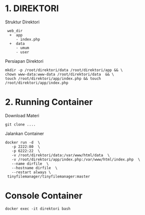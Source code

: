 # 1. DIREKTORI #
Struktur Direktori

     web_dir
      +  app
         - index.php
      +  data
         - umum
         - user
         
Persiapan Direktori

    mkdir -p /root/direktori/data /root/direktori/app && \
    chown www-data:www-data /root/direktori/data  && \
    touch /root/direktori/app/index.php && touch /root/direktori/app/index.php

# 2. Running Container  # 
Download Materi

    git clone .... 

Jalankan Container
    
    docker run -d  \
       -p 2222:80  \
       -p 6222:22  \
       -v /root/direktori/data:/var/www/html/data  \
       -v /root/direktori/app/index.php:/var/www/html/index.php  \
       --name dirfile  \
       --hostname dirfile  \
       --restart always \
     tinyfilemanager/tinyfilemanager:master

# Console Container  #
    docker exec -it direktori bash
